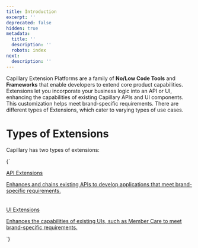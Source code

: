```yaml
---
title: Introduction
excerpt: ''
deprecated: false
hidden: true
metadata:
  title: ''
  description: ''
  robots: index
next:
  description: ''
---
```

Capillary Extension Platforms are a family of **No/Low Code Tools** and **Frameworks** that enable developers to extend core product capabilities. Extensions let you incorporate your business logic into an API or UI, enhancing the capabilities of existing Capillary APIs and UI components. This customization helps meet brand-specific requirements. There are different types of Extensions, which cater to varying types of use cases. 

# Types of Extensions

Capillary has two types of extensions:

<HTMLBlock>{`
<!DOCTYPE html>
<html lang="en">
<head>
<meta charset="UTF-8">
<meta name="viewport" content="width=device-width, initial-scale=1.0">
<style>
  .grid {
    display: flex;
    gap: 20px;
    flex-wrap: wrap;
  }

  .tile {
    flex: 1;
    min-width: 200px; /* Adjusted for better text fitting */
    background-color: #f0f0f0;
    padding: 20px;
    border-radius: 10px;
    text-align: center;
    transition: background-color 0.3s ease, transform 0.3s ease;
    box-sizing: border-box; /* Ensures padding does not affect box width */
    position: relative; /* Ensure position for relative positioning of text */
    border: 1px solid #ccc; /* Add border to the tile */
    overflow: hidden; /* Ensure the background color covers the content */
    box-shadow: 0 4px 8px rgba(0, 0, 0, 0.2); /* Subtle drop shadow */
  }

  .tile a {
    display: block;
    text-decoration: none !important; /* Force removal of underline */
    color: inherit; /* Text color inherits from its parent */
    height: 100%;
    width: 100%;
    position: relative; /* Ensure the link covers the entire tile */
    z-index: 1; /* Ensure the link is below the text */
  }

  .tile:hover {
    background-color: #f0f0f0; /* Default background color for non-hover state */
    transform: scale(1.05);
  }

  /* Specific hover background colors for each tile */
  .tile[data-tile="api-extensions"]:hover {
    background-color: rgba(100, 149, 237, 0.4);
  }

  .tile[data-tile="ui-extensions"]:hover {
    background-color: rgba(255, 153, 102, 0.4);
  }

  .tile p {
    margin: 0; /* Removes default margin for paragraphs */
    line-height: 1.4; /* Improves readability */
    z-index: 2; /* Ensure text is above the link */
    position: relative; /* Ensure text is above the link */
    text-align: left; /* Left-align paragraph text */
  }

  .tile span {
    display: block;
    font-weight: bold;
    font-size: 1.3em; /* Adjust font size here */
    text-align: left;
    margin-bottom: 10px;
  }
</style>
</head>
<body>

<div class="grid -col-2">
  <div class="tile" data-tile="api-extensions">
    <a href="https://docs.capillarytech.com/reference/api-extension-doc">
      <span>API Extensions</span>
      <p>Enhances and chains existing APIs to develop applications that meet brand-specific requirements.</p>
    </a>
  </div>
  <div class="tile" data-tile="ui-extensions">
    <a href="https://docs.capillarytech.com/reference/ui-extension">
      <span>UI Extensions</span>
      <p>Enhances the capabilities of existing UIs, such as Member Care to meet brand-specific requirements.</p>
    </a>
  </div>
</div>

</body>
</html>
`}</HTMLBlock>
